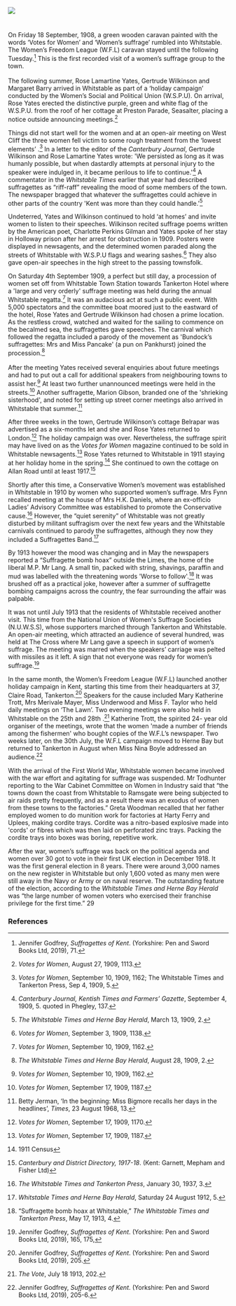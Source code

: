 <a href="https://www.kent-maps.online"><img src="https://www.kent-maps.online/juncture/ve-button.png"></a>
<param ve-config title="Woman's Suffrage and Whitstable" author="Michelle Crowther" layout="vtl" banner="https://upload.wikimedia.org/wikipedia/commons/5/5d/John_Fraser_%281858-1927%29_-_Low_Tide%2C_Whitstable_Harbour%2C_Kent_-_CANWH-1989.2_-_Canterbury_Museums_and_Galleries.jpg" label="John Fraser, Low Tide, Whitstable Harbour, Kent - CANWH-1989.2 - Canterbury Museums and Galleries" attribution="John Fraser, Public domain, via Wikimedia Commons" description="Michelle Crowther discusses the woman's suffrage movement in Whitstable">

<!-- Historical map layers -->
<param ve-map-layer active allmaps allmaps-id="121dee41dae035be" title="Bartholomew Kent 1919">

#

On Friday 18 September, 1908, a green wooden caravan painted with
the words ‘Votes for Women’ and ‘Women’s suffrage’ rumbled into Whitstable. The
Women’s Freedom League (W.F.L) caravan stayed until the following Tuesday.[^ref1] This is the first recorded visit of a women’s suffrage group to the town.
<br><br>
The following summer, Rose Lamartine Yates, Gertrude Wilkinson and Margaret Barry arrived in Whitstable as part of a ‘holiday campaign’ conducted by the Women’s Social and Political Union (W.S.P.U). On arrival, Rose Yates erected the distinctive purple, green and white flag of the W.S.P.U. from the roof of her cottage at Preston Parade, Seasalter, placing a notice outside announcing meetings.[^ref2]
<param ve-image url="https://upload.wikimedia.org/wikipedia/commons/a/a8/Women%27s_Freedom_League_suffrage_caravan%2C_1908.jpg" label="Women's Freedom League suffrage caravan at Chichester, 1908" attribution="LSE Library, No restrictions, via Wikimedia Commons">

Things did not start well for the women and at an open-air meeting on West Cliff the three women fell victim to some rough treatment from the ‘lowest elements’ .[^ref3] In a letter to the editor of the _Canterbury
Journal_, Gertrude Wilkinson and Rose Lamartine Yates wrote: 'We persisted as long as it was humanly possible, but when dastardly attempts at personal injury to the speaker were indulged in, it became perilous to life to continue.'[^ref4] A commentator in the _Whitstable Times_ earlier that year had described suffragettes as “riff-raff” revealing the mood of some members of the town. The newspaper bragged that whatever the suffragettes could achieve in other parts of the country 'Kent was more than they could handle.'[^ref5]
<param ve-image url="https://upload.wikimedia.org/wikipedia/commons/e/eb/Suffragette_Rose_Lamartine_Yates_1909._Blathwayt%2C_Col_Linley.jpg" label="Rose Lamartine Yates c. 1909" attribution="Colonel Linley Blathwayt, Public domain, via Wikimedia Commons">

Undeterred, Yates and Wilkinson continued to hold ‘at homes’ and invite women to listen to
their speeches. Wilkinson recited suffrage poems written by the American poet, Charlotte Perkins Gilman and Yates spoke of her stay in Holloway prison after her arrest for obstruction in 1909. Posters were displayed in newsagents, and the determined women paraded along the streets of Whitstable with W.S.P.U flags and wearing sashes.[^ref7] They also gave open-air speeches in the high street to the passing townsfolk. 
<param ve-image url="https://upload.wikimedia.org/wikipedia/commons/a/ab/Gertrude_Wilkinson_et_al.jpg" label="Whitstable suffragettes - Miss Barry, Rose Lamantine Yates and Gertrude Wilkinson" attribution="London Museum, CC BY-NC 4.0, via Wikimedia Commons">

On Saturday 4th September 1909, a perfect but still day, a procession of women set off from Whitstable Town Station towards Tankerton Hotel where a 'large and very orderly' suffrage meeting was held during the annual Whitstable regatta.[^ref8] It was an audacious act at such a public event. With 5,000 spectators and the committee boat moored just to the eastward of the hotel, Rose Yates and Gertrude Wilkinson had chosen a prime location. As the restless crowd, watched and waited for the sailing to commence on the becalmed sea, the suffragettes gave speeches. The carnival which followed the regatta included a parody of the movement as 'Bundock’s suffragettes: Mrs and Miss Pancake' (a pun on Pankhurst) joined the procession.[^ref9]
<br><br>
After the meeting Yates received several enquiries about future meetings and had to put out a call for additional
speakers from neighbouring towns to assist her.[^ref10] At least two further unannounced meetings were held in the streets.[^ref11] Another suffragette, Marion Gibson, branded one of the 'shrieking sisterhood', and noted for setting up street corner meetings also arrived in Whitstable that summer.[^ref12]

After three weeks in the town, Gertrude Wilkinson’s cottage Belrapar was advertised as a six-months let and she and Rose Yates returned to London.[^ref13] The holiday campaign was over. Nevertheless, the suffrage spirit may have lived on as the _Votes for Women_ magazine continued to be sold in Whitstable newsagents.[^ref14] Rose Yates returned to Whitstable in 1911 staying at her holiday home in the spring.[^ref15] She continued to own the cottage on Allan Road until at least 1917.[^ref16]

Shortly after this time, a Conservative Women’s movement was established in Whitstable in 1910 by women who supported women’s suffrage. Mrs Fynn recalled meeting at the house of Mrs H.K. Daniels, where an ex-officio Ladies’ Advisory Committee was established to promote the Conservative cause.[^ref17] However, the “quiet serenity” of Whitstable was not
greatly disturbed by militant suffragism over the next few years and the Whitstable carnivals continued to parody the suffragettes, although they now they included a Suffragettes Band.[^ref18]
<param ve-image url="https://stor.artstor.org/stor/cc8a3415-e232-4db4-8a21-98b6d9539b2a" label="Harbour Street, Whitstable" attribution="Kent Maps Online Collection">

By 1913 however the mood was changing and in May the newspapers reported a “Suffragette bomb hoax” outside the Limes, the home of the liberal M.P. Mr Lang. A small tin, packed with string, shavings, paraffin and mud was labelled with the threatening words 'Worse to follow'.[^ref19] It was brushed off as a practical joke, however after a summer of
suffragette bombing campaigns across the country, the fear surrounding the affair was palpable.

It was not until July 1913 that the residents of Whitstable received another visit. This time from the National Union of Women's Suffrage Societies (N.U.W.S.S), whose supporters marched through Tankerton and Whitstable. An open-air
meeting, which attracted an audience of several hundred, was held at The Cross where Mr Lang gave a speech in support of women’s suffrage. The meeting was marred when the speakers’ carriage was pelted with missiles as it left. A sign that not everyone was ready for women’s suffrage.[^ref20]

In the same month, the Women’s Freedom League (W.F.L) launched another holiday campaign in Kent, starting this time from their headquarters at 37, Claire Road, Tankerton.[^ref21] Speakers for the cause included Mary Katherine Trott, Mrs Merivale Mayer, Miss Underwood and Miss F. Taylor who held daily meetings on ‘The Lawn’. Two evening meetings were also held in Whitstable on the 25th and 28th .[^ref22] Katherine Trott, the spirited 24- year old organiser of the meetings, wrote that the women 'made a number of friends among the fishermen' who bought copies of the W.F.L’s newspaper. Two weeks later, on the 30th July, the W.F.L campaign moved to Herne Bay but returned to Tankerton in August when Miss Nina Boyle addressed an audience.[^ref24]

With the arrival of the First World War, Whitstable women became involved with the war effort and agitating for suffrage was suspended. Mr Todhunter reporting to the War Cabinet Committee on Women in Industry said that “the towns down the coast from Whitstable to Ramsgate were being subjected to air raids pretty frequently, and as a result there was an
exodus of women from these towns to the factories.” Greta Woodman recalled that her father employed women to do munition work for factories at Harty Ferry and Uplees, making cordite trays. Cordite was a nitro-based explosive made into &#39;cords&#39; or fibres which was then laid on perforated zinc trays. Packing the cordite trays into boxes was boring,
repetitive work. 

After the war, women’s suffrage was back on the political agenda and women over 30 got to vote in their first UK election in December 1918. It was the first general election in 8 years. There were around 3,000 names on the new register in Whitstable but only 1,600 voted as many men were still away in the Navy or Army or on naval reserve. The outstanding feature
of the election, according to the _Whitstable Times and Herne Bay Herald_ was “the large number of women voters who exercised their franchise privilege for the first time.” 29 

### References

[^ref1]: Jennifer Godfrey, _Suffragettes of Kent_. (Yorkshire: Pen and Sword Books Ltd, 2019), 71.
[^ref2]: _Votes for Women_, August 27, 1909, 1113.
[^ref3]: _Votes for Women_, September 10, 1909, 1162; The Whitstable Times and Tankerton Press, Sep 4, 1909, 5.
[^ref4]: _Canterbury Journal, Kentish Times and Farmers’ Gazette_, September 4, 1909, 5. quoted in Phegley, 137.
[^ref5]: _The Whitstable Times and Herne Bay Herald_, March 13, 1909, 2.
[^ref7]: _Votes for Women_, September 3, 1909, 1138.
[^ref8]: _Votes for Women_, September 10, 1909, 1162.
[^ref9]: _The Whitstable Times and Herne Bay Herald_, August 28, 1909, 2.
[^ref10]: _Votes for Women_, September 10, 1909, 1162.
[^ref11]: _Votes for Women_, September 17, 1909, 1187.
[^ref12]: Betty Jerman, ‘In the beginning: Miss Bigmore recalls her days in the headlines’, _Times_, 23 August 1968, 13.
[^ref13]: _Votes for Women_, September 17, 1909, 1170.
[^ref14]: _Votes for Women_, September 17, 1909, 1187.
[^ref15]: 1911 Census
[^ref16]: _Canterbury and District Directory, 1917-18_. (Kent: Garnett, Mepham and Fisher Ltd)
[^ref17]: _The Whitstable Times and Tankerton Press_, January 30, 1937, 3.
[^ref18]: _Whitstable Times and Herne Bay Herald_, Saturday 24 August 1912, 5.
[^ref19]: “Suffragette bomb hoax at Whitstable,” _The Whitstable Times and Tankerton Press_, May 17, 1913, 4.
[^ref20]: Jennifer Godfrey, _Suffragettes of Kent_. (Yorkshire: Pen and Sword Books Ltd, 2019), 165, 175,
[^ref21]: Jennifer Godfrey, _Suffragettes of Kent_. (Yorkshire: Pen and Sword Books Ltd, 2019), 205.
[^ref22]: _The Vote_, July 18 1913, 202.
[^ref23]: _The Vote_, July 18, 1913, 201, quoted in Phegley, 205.
[^ref24]: Jennifer Godfrey, _Suffragettes of Kent_. (Yorkshire: Pen and Sword Books Ltd, 2019), 205-6.
[^ref25]: _The Whitstable Times and Tankerton Press_, June 7, 1913, 8.
[^ref26]: _The Whitstable and Herne Bay Herald_, July 5, 1913, 7.
[^ref27]: _War Cabinet Committee on Women in Industry_, S.52.
[^ref28]: George and Greta Woodman, _We Remember Whitstable_. (Whitstable: Shipyard Press, n.d.)
[^ref29]: _Whitstable Times and Herne Bay Herald_, December 21, 1918.
